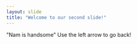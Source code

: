 ```yaml
---
layout: slide
title: "Welcome to our second slide!"
---
```

"Nam is handsome"
Use the left arrow to go back!
